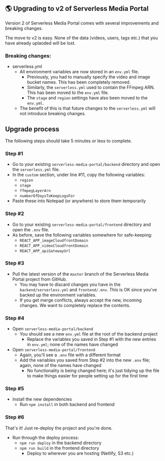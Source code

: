## 🌎  Upgrading to v2 of Serverless Media Portal 

Version 2 of Serverless Media Portal comes with several improvements and breaking changes.

The move to v2 is easy. None of the data (videos, users, tags etc.) that you have already uplaoded will be lost.

### Breaking changes:

* serverless.yml
  * All environment variables are now stored in an `env.yml` file. 
    * Previously, you had to manually specify the video and image bucket names. This has been completely removed.
    * Similarly, the `serverless.yml` used to contain the FFmpeg ARN. This has been moved to the `env.yml` file.
    * The `stage` and `region` settings have also been moved to the `env.yml`.
  * The benefit of this is that future changes to the `serverless.yml` will not introduce breaking changes.


## Upgrade process

The following steps should take 5 minutes or less to complete.

### Step #1

* Go to your existing `serverless-media-portal/backend` directory and open the `serverless.yml` file.
* In the `custom` section, under line #11, copy the following variables:
  * `region`
  * `stage`
  * `ffmpegLayerArn`
  * `numberOfDaysToKeepLogsFor`
* Paste these into Notepad (or anywhere) to store them temporarily

### Step #2

* Go to your existing `serverless-media-portal/frontend` directory and open the `.env` file.
* As before, save the following variables somewhere for safe-keeping:
  * `REACT_APP_imageCloudfrontDomain`
  * `REACT_APP_videoCloudfrontDomain`
  * `REACT_APP_apiGatewayUrl`

### Step #3

* Pull the latest version of the `master` branch of the Serverless Media Portal project from GitHub.
  * You may have to discard changes you have in the `backend/serverless.yml` and `frontend/.env`. This is OK since you've backed up the environment variables.
  * If you get merge conflicts, always accept the new, incoming changes. We want to completely replace the contents.

### Step #4

* Open `serverless-media-portal/backend`
  * You should see a new `env.yml` file at the root of the backend project
    * Replace the variables you saved in Step #1 with the new entries in `env.yml`; none of the names have changed
* Open `serverless-media-portal/frontend`
  * Again, you'll see a `.env` file with a different format
  * Add the variables you saved from Step #2 into the new `.env` file; again, none of the names have changed
    * No functionality is being changed here; it's just tidying up the file to make things easier for people setting up for the first time

### Step #5

* Install the new dependencies
   * Run `npm install` in both backend and frontend

### Step #6

That's it! Just re-deploy the project and you're done.

* Run through the deploy process:
  * `npm run deploy` in the backend directory
  * `npm run build` in the frontend directory
    * Deploy to wherever you are hosting (Netlify, S3 etc.)